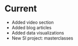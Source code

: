 # Current

* Added video section
* Added blog articles
* Added data visualizations
* New SI project: masterclasses

